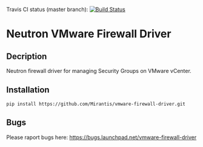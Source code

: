 Travis CI status (master branch): [![Build Status](https://travis-ci.org/Mirantis/vmware-firewall-driver.svg?branch=master)](https://travis-ci.org/Mirantis/vmware-firewall-driver)

# Neutron VMware Firewall Driver

## Decription
Neutron firewall driver for managing Security Groups on VMware vCenter.

## Installation

    pip install https://github.com/Mirantis/vmware-firewall-driver.git

## Bugs
Please raport bugs here: https://bugs.launchpad.net/vmware-firewall-driver

